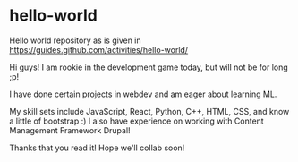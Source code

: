 # hello-world
Hello world repository as is given in https://guides.github.com/activities/hello-world/

Hi guys! I am rookie in the development game today, but will not be for long ;p!

I have done certain projects in webdev and am eager about learning ML.

My skill sets include JavaScript, React, Python, C++, HTML, CSS, and know a little of bootstrap :)
I also have experience on working with Content Management Framework Drupal!

Thanks that you read it! Hope we'll collab soon!
